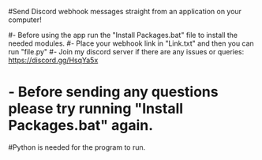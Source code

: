 #Send Discord webhook messages straight from an application on your computer!

#- Before using the app run the "Install Packages.bat" file to install the needed modules.
#- Place your webhook link in "Link.txt" and then you can run "file.py"
#- Join my discord server if there are any issues or queries: https://discord.gg/HsqYa5x
#  - Before sending any questions please try running "Install Packages.bat" again.

#Python is needed for the program to run.
